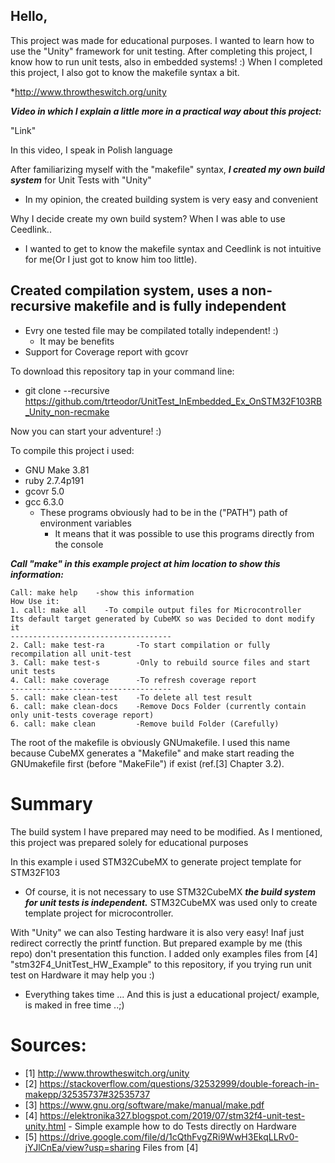 ## Hello,
This project was made for educational purposes. I wanted to learn how to use the "Unity" framework for unit testing. After completing this project, I know how to run unit tests, also in embedded systems! :) When I completed this project, I also got to know the makefile syntax a bit.

*http://www.throwtheswitch.org/unity

**_Video in which I explain a little more in a practical way about this project:_**

"Link"

In this video, I speak in Polish language

After familiarizing myself with the "makefile" syntax, **_I created my own build system_** for Unit Tests with "Unity"
* In my opinion, the created building system is very easy and convenient

Why I decide create my own build system? When I was able to use Ceedlink..
* I  wanted to get to know the makefile syntax and Ceedlink is not intuitive for me(Or I just got to know him too little). 

## Created compilation system, uses a non-recursive makefile and is fully independent
* Evry one tested file may be compilated totally independent! :) 
	* It may be benefits
* Support for Coverage report with gcovr

To download this repository tap in your command line:
* git clone --recursive https://github.com/trteodor/UnitTest_InEmbedded_Ex_OnSTM32F103RB_Unity_non-recmake

Now you can start your adventure! :) 


To compile this project i used:
* GNU Make 3.81
* ruby 2.7.4p191
* gcovr 5.0
* gcc 6.3.0
	* These programs obviously had to be in the ("PATH") path of environment variables
		* It means that it was possible to use this programs directly from the console

 **_Call "make" in this example project at him location to show this information:_**

	Call: make help    -show this information
	How Use it:
	1. call: make all    -To compile output files for Microcontroller
	Its default target generated by CubeMX so was Decided to dont modify it
	------------------------------------
	2. Call: make test-ra       -To start compilation or fully recompilation all unit-test
	3. Call: make test-s        -Only to rebuild source files and start unit tests
	4. Call: make coverage      -To refresh coverage report
	------------------------------------
	5. call: make clean-test    -To delete all test result
	6. call: make clean-docs    -Remove Docs Folder (currently contain only unit-tests coverage report)
	6. call: make clean         -Remove build Folder (Carefully)


The root of the makefile is obviously GNUmakefile. I used this name because CubeMX generates a "Makefile" and make start reading the GNUmakefile first (before "MakeFile") if exist (ref.[3] Chapter 3.2).

# Summary

The build system I have prepared may need to be modified. As I mentioned, this project was prepared solely for educational purposes

In this example i used STM32CubeMX to generate project template for STM32F103
* Of course, it is not necessary to use STM32CubeMX **_the build system for unit tests is independent._** STM32CubeMX was used only to create template project for microcontroller.

With "Unity" we can also Testing hardware it is also very easy! Inaf just redirect correctly the printf function. But prepared example by me (this repo) don't presentation this function. I added only examples files from [4] "stm32F4_UnitTest_HW_Example" to this repository, if you trying run unit test on Hardware it may help you :) 

* Everything takes time ... And this is just a educational project/ example, is maked in free time ..;)

# Sources:
* [1] http://www.throwtheswitch.org/unity
* [2] https://stackoverflow.com/questions/32532999/double-foreach-in-makepp/32535737#32535737
* [3] https://www.gnu.org/software/make/manual/make.pdf
* [4] https://elektronika327.blogspot.com/2019/07/stm32f4-unit-test-unity.html - Simple example how to do Tests directly on Hardware
* [5] https://drive.google.com/file/d/1cQthFvgZRi9WwH3EkqLLRv0-jYJlCnEa/view?usp=sharing Files from [4]
